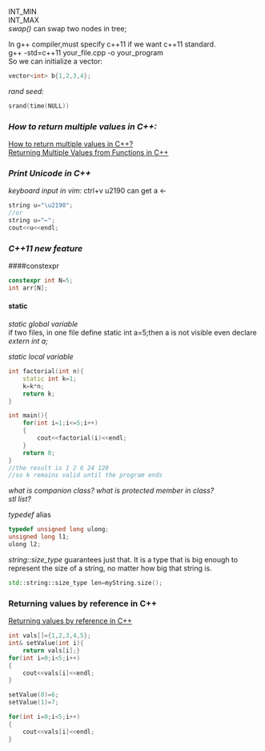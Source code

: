 INT_MIN  
INT_MAX  
_swap()_ can swap two nodes in tree;

In g++ compiler,must specify c++11 if we want c++11 standard.  
g++ -std=c++11 your_file.cpp -o your_program  
So we can initialize a vector:  
```C++
vector<int> b{1,2,3,4}; 
```
_*rand seed:*_  
```C++
srand(time(NULL))
```

### _*How to return multiple values in C++:*_  

[How to return multiple values in C++?](https://www.zhihu.com/question/57540006)  
[Returning Multiple Values from Functions in C++](https://dzone.com/articles/returning-multiple-values-from-functions-in-c)

### _*Print Unicode in C++*_  

_keyboard input in vim:_ ctrl+v u2190 can get a ←  
```C++
string u="\u2190";
//or
string u="←";
cout<<u<<endl;
```
### _*C++11 new feature*_  
####constexpr  
```C++
constexpr int N=5;
int arr[N];
```
#### static
*static global variable*  
if two files, in one file define static int a=5;then a is not visible even declare _*extern int a;*_  

*static local variable*  
```C++
int factorial(int n){
    static int k=1;
    k=k*n;
    return k;
}

int main(){
    for(int i=1;i<=5;i++)
    {
        cout<<factorial(i)<<endl;
    }
    return 0;
}
//the result is 1 2 6 24 120
//so k remains valid until the program ends
```
_*what is companion class?*_
_*what is protected member in class?*_  
_*stl list?*_  

_*typedef*_ alias  
```C++
typedef unsigned long ulong;
unsigned long l1;
ulong l2;
```
_string::size_type_ guarantees just that. It is a type that is big enough to represent the size of a string, no matter how big that string is.  
```C++
std::string::size_type len=myString.size();
```
### Returning values by reference in C++  
[Returning values by reference in C++](https://www.tutorialspoint.com/cplusplus/returning_values_by_reference.htm)

```C++
int vals[]={1,2,3,4,5};
int& setValue(int i){
    return vals[i];}
for(int i=0;i<5;i++)
{
    cout<<vals[i]<<endl;
}

setValue(0)=6;
setValue(1)=7;

for(int i=0;i<5;i++)
{
    cout<<vals[i]<<endl;
}
```
